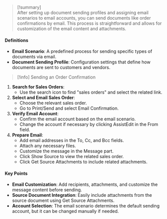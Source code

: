 >[!summary]  
After setting up document sending profiles and assigning email scenarios to email accounts, you can send documents like order confirmations by email. This process is straightforward and allows for customization of the email content and attachments.

#### Definitions
- **Email Scenario**: A predefined process for sending specific types of documents via email.
- **Document Sending Profile**: Configuration settings that define how documents are sent to customers and vendors.

>[!info] Sending an Order Confirmation
1. **Search for Sales Orders**:
   - Use the search icon to find "sales orders" and select the related link.
2. **Select and Email Sales Order**:
   - Choose the relevant sales order.
   - Go to Print/Send and select Email Confirmation.
3. **Verify Email Account**:
   - Confirm the email account based on the email scenario.
   - Change the account if necessary by clicking AssistEdit in the From field.
4. **Prepare Email**:
   - Add email addresses in the To, Cc, and Bcc fields.
   - Attach any necessary files.
   - Customize the message in the Message part.
   - Click Show Source to view the related sales order.
   - Click Get Source Attachments to include related attachments.
#### Key Points
- **Email Customization**: Add recipients, attachments, and customize the message content before sending.
- **Source Document Integration**: Easily include attachments from the source document using Get Source Attachments.
- **Account Selection**: The email scenario determines the default sending account, but it can be changed manually if needed.